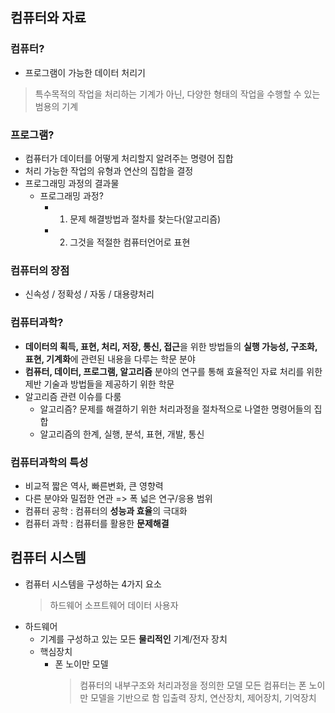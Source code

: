 ## 컴퓨터와 자료
### 컴퓨터?
- 프로그램이 가능한 데이터 처리기
> 특수목적의 작업을 처리하는 기계가 아닌, 다양한 형태의 작업을 수행할 수 있는 범용의 기계
### 프로그램?
- 컴퓨터가 데이터를 어떻게 처리할지 알려주는 명령어 집합
- 처리 가능한 작업의 유형과 연산의 집합을 결정
- 프로그래밍 과정의 결과물
  - 프로그래밍 과정?
    - 1. 문제 해결방법과 절차를 찾는다(알고리즘)
    - 2. 그것을 적절한 컴퓨터언어로 표현
### 컴퓨터의 장점
- 신속성 / 정확성 / 자동 / 대용량처리

### 컴퓨터과학?
- **데이터의 획득, 표현, 처리, 저장, 통신, 접근**을 위한 방법들의 **실행 가능성, 구조화, 표현, 기계화**에 관련된 내용을 다루는 학문 분야
- **컴퓨터, 데이터, 프로그램, 알고리즘** 분야의 연구를 통해 효율적인 자료 처리를 위한 제반 기술과 방법들을 제공하기 위한 학문
- 알고리즘 관련 이슈를 다룸
  - 알고리즘? 문제를 해결하기 위한 처리과정을 절차적으로 나열한 명령어들의 집합
  - 알고리즘의 한계, 실행, 분석, 표현, 개발, 통신

### 컴퓨터과학의 특성
- 비교적 짧은 역사, 빠른변화, 큰 영향력
- 다른 분야와 밀접한 연관 => 폭 넓은 연구/응용 범위
- 컴퓨터 공학 : 컴퓨터의 **성능과 효율**의 극대화
- 컴퓨터 과학 : 컴퓨터를 활용한 **문제해결**

## 컴퓨터 시스템
- 컴퓨터 시스템을 구성하는 4가지 요소
  > 하드웨어 소프트웨어 데이터 사용자
- 하드웨어
  - 기계를 구성하고 있는 모든 **물리적인** 기계/전자 장치
  - 핵심장치
    - 폰 노이만 모델
      > 컴퓨터의 내부구조와 처리과정을 정의한 모델
      > 모든 컴퓨터는 폰 노이만 모델을 기반으로 함
      > 입출력 장치, 연산장치, 제어장치, 기억장치

